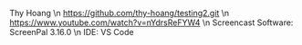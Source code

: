 Thy Hoang \n
https://github.com/thy-hoang/testing2.git \n
https://www.youtube.com/watch?v=nYdrsReFYW4 \n
Screencast Software: ScreenPal 3.16.0 \n
IDE: VS Code
